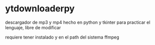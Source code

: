 # ytdownloaderpy
descargador de mp3 y mp4 hecho en python y tkinter para practicar el lenguaje, libre de modificar

requiere tener instalado y en el path del sistema ffmpeg
